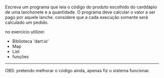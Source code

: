 Escreva um programa que leia o código do produto escolhido do carddápio de uma lanchonete e a quantidade. O programa deve calcular o valor a ser pago por aquele lanche. considere que a cada execução somente será calculado um pedido.

no exercício utilizei:

* Biblioteca 'dart:io'
* Map
* List
* funções

------------------------------------------------------------------

OBS: pretendo melhorar o código ainda, apenas fiz o sistema funcionar.
